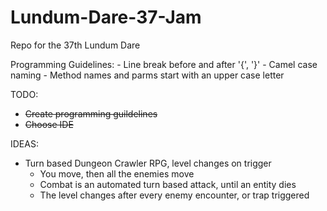 # Lundum-Dare-37-Jam
Repo for the 37th Lundum Dare

Programming Guidelines:
	- Line break before and after '{', '}'
	- Camel case naming
	- Method names and parms start with an upper case letter

TODO:
  - <s>Create programming guildelines</s>
  - <s>Choose IDE</s>
  
  
 IDEAS:  
  - Turn based Dungeon Crawler RPG, level changes on trigger
	- You move, then all the enemies move
	- Combat is an automated turn based attack, until an entity dies
	- The level changes after every enemy encounter, or trap triggered
  
